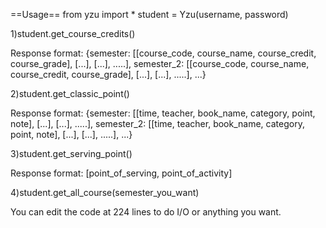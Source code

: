==Usage==
from yzu import *
student = Yzu(username, password)

1)student.get_course_credits()

Response format:
{semester: [[course_code, course_name, course_credit, course_grade], [...], [...], .....], semester_2: [[course_code, course_name, course_credit, course_grade], [...], [...], .....], ...}

2)student.get_classic_point()

Response format:
{semester: [[time, teacher, book_name, category, point, note], [...], [...], .....], semester_2: [[time, teacher, book_name, category, point, note], [...], [...], .....], ...}

3)student.get_serving_point()

Response format:
[point_of_serving, point_of_activity]

4)student.get_all_course(semester_you_want)

You can edit the code at 224 lines to do I/O or anything you want.